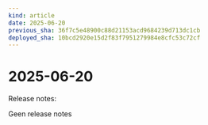 ```yaml
---
kind: article
date: 2025-06-20
previous_sha: 36f7c5e48900c88d21153acd9684239d713dc1cb
deployed_sha: 10bcd2920e15d2f83f7951279984e8cfc53c72cf
---
```


# 2025-06-20

Release notes:

Geen release notes
